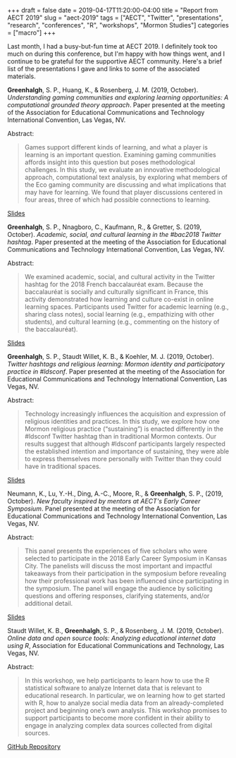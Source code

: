 +++ 
draft = false
date = 2019-04-17T11:20:00-04:00
title = "Report from AECT 2019"
slug = "aect-2019" 
tags = ["AECT", "Twitter", "presentations", "research", "conferences", "R", "workshops", "Mormon Studies"]
categories = ["macro"]
+++

Last month, I had a busy-but-fun time at AECT 2019. I definitely took too much on during this conference, but I'm happy with how things went, and I continue to be grateful for the supportive AECT community. Here's a brief list of the presentations I gave and links to some of the associated materials.

**Greenhalgh**, S. P., Huang, K., & Rosenberg, J. M. (2019, October). *Understanding gaming communities and exploring learning opportunities: A computational grounded theory approach*. Paper presented at the meeting of the Association for Educational Communications and Technology International Convention, Las Vegas, NV.

Abstract:

> Games support different kinds of learning, and what a player is learning is an important question. Examining gaming communities affords insight into this question but poses methodological challenges. In this study, we evaluate an innovative methodological approach, computational text analysis, by exploring what members of the Eco gaming community are discussing and what implications that may have for learning. We found that player discussions centered in four areas, three of which had possible connections to learning.

[Slides](https://spencergreenhalgh.com/Gaming_Communities_Learning_Opportunities.pdf)

**Greenhalgh**, S. P., Nnagboro, C., Kaufmann, R., & Gretter, S. (2019, October). *Academic, social, and cultural learning in the #bac2018 Twitter hashtag*. Paper presented at the meeting of the Association for Educational Communications and Technology International Convention, Las Vegas, NV.

Abstract:

> We examined academic, social, and cultural activity in the Twitter hashtag for the 2018 French baccalauréat exam. Because the baccalauréat is socially and culturally significant in France, this activity demonstrated how learning and culture co-exist in online learning spaces. Participants used Twitter for academic learning (e.g., sharing class notes), social learning (e.g., empathizing with other students), and cultural learning (e.g., commenting on the history of the baccalauréat).

[Slides](https://spencergreenhalgh.com/Twitter_use_during_baccalauréat.pdf)

**Greenhalgh**, S. P., Staudt Willet, K. B., & Koehler, M. J. (2019, October). *Twitter hashtags and religious learning: Mormon identity and participatory practice in #ldsconf*. Paper presented at the meeting of the Association for Educational Communications and Technology International Convention, Las Vegas, NV.

Abstract:

> Technology increasingly influences the acquisition and expression of religious identities and practices. In this study, we explore how one Mormon religious practice (“sustaining”) is enacted differently in the #ldsconf Twitter hashtag than in traditional Mormon contexts. Our results suggest that although #ldsconf participants largely respected the established intention and importance of sustaining, they were able to express themselves more personally with Twitter than they could have in traditional spaces.

[Slides](https://spencergreenhalgh.com/Twitter_Hashtags_and_Religious_Learning.pdf)

Neumann, K., Lu, Y.-H., Ding, A.-C., Moore, R., & **Greenhalgh**, S. P., (2019, October). *New faculty inspired by mentors at AECT's Early Career Symposium*. Panel presented at the meeting of the Association for Educational Communications and Technology International Convention, Las Vegas, NV.

Abstract:

> This panel presents the experiences of five scholars who were selected to participate in the 2018 Early Career Symposium in Kansas City. The panelists will discuss the most important and impactful takeaways from their participation in the symposium before revealing how their professional work has been influenced since participating in the symposium. The panel will engage the audience by soliciting questions and offering responses, clarifying statements, and/or additional detail.

[Slides](https://docs.google.com/presentation/d/1PE5dL6iFXTLpgXTDcD2bULk26GqxUV40vXiSSNViYz0/edit?ts=5dc9bb62#slide=id.g64aa08db7b_0_1)

Staudt Willet, K. B., **Greenhalgh**, S. P., & Rosenberg, J. M. (2019, October). *Online data and open source tools: Analyzing educational internet data using R*, Association for Educational Communications and Technology, Las Vegas, NV.

Abstract:

> In this workshop, we help participants to learn how to use the R statistical software to analyze Internet data that is relevant to educational research. In particular, we on learning how to get started with R, how to analyze social media data from an already-completed project and beginning one’s own analysis. This workshop promises to support participants to become more confident in their ability to engage in analyzing complex data sources collected from digital sources.

[GitHub Repository](https://github.com/bretsw/aect19-workshop)

